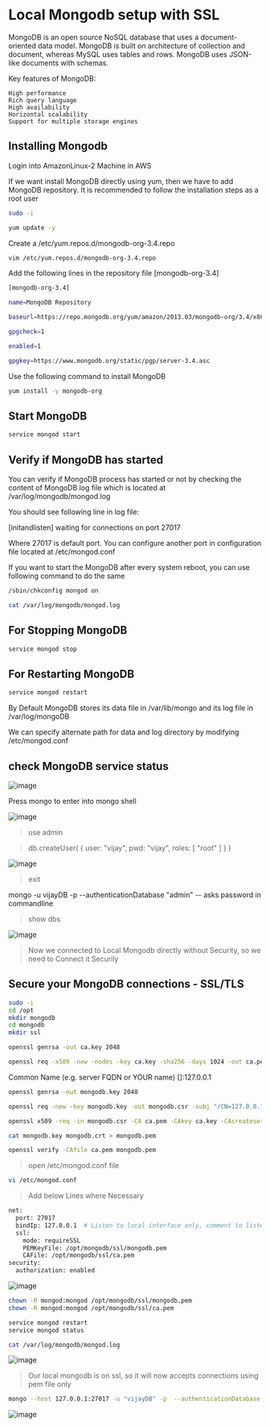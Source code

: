 # Local Mongodb setup with SSL

MongoDB is an open source NoSQL database that uses a document-oriented data model. MongoDB is built on architecture of collection and document, whereas MySQL uses tables and rows. MongoDB uses JSON-like documents with schemas.

Key features of MongoDB:

    High performance
    Rich query language
    High availability
    Horizontal scalability
    Support for multiple storage engines

## Installing Mongodb

Login into AmazonLinux-2 Machine in AWS  

If we want install MongoDB directly using yum, then we have to add MongoDB repository. It is recommended to follow the installation steps as a root user
```bash
sudo -i 
```
```bash
yum update -y
```
Create a  /etc/yum.repos.d/mongodb-org-3.4.repo
```bash
vim /etc/yum.repos.d/mongodb-org-3.4.repo
```
Add the following lines in the repository file [mongodb-org-3.4]
```bash
[mongodb-org-3.4]

name=MongoDB Repository

baseurl=https://repo.mongodb.org/yum/amazon/2013.03/mongodb-org/3.4/x86_64/

gpgcheck=1

enabled=1

gpgkey=https://www.mongodb.org/static/pgp/server-3.4.asc

```
Use the following command to install MongoDB
```bash
yum install -y mongodb-org
```
## Start MongoDB
```bash
service mongod start
```
## Verify if MongoDB has started

You can verify if MongoDB process has started or not by checking the content of MongoDB log file which is located at 
 /var/log/mongodb/mongod.log

You should see following line in log file:

[initandlisten] waiting for connections on port 27017

Where 27017 is default port. You can configure another port in configuration file located at /etc/mongod.conf

If you want to start the MongoDB after every system reboot, you can use following command to do the same
```bash
/sbin/chkconfig mongod on
```
```bash
cat /var/log/mongodb/mongod.log
```
## For Stopping MongoDB
```bash
service mongod stop
```
## For Restarting MongoDB
```bash
service mongod restart
```
By Default MongoDB stores its data file in /var/lib/mongo 
and its log file in /var/log/mongoDB

We can specify alternate path for data and log directory by modifying /etc/mongod.conf

## check MongoDB service status
![image](https://user-images.githubusercontent.com/66196388/184007361-e08d7faa-42f4-4aa0-a94c-4f130576f6e7.png)

Press mongo to enter into mongo shell

![image](https://user-images.githubusercontent.com/66196388/184007854-6e756b31-ace4-4adb-a297-9eb4e749d6b2.png)

>use admin

>db.createUser(
      {
          user: "vijay",
          pwd: "vijay",
          roles: [ "root" ]
      }
  )


![image](https://user-images.githubusercontent.com/66196388/184008417-b90a6f70-5c02-4648-b2e0-62e354d5e50b.png)

>exit

mongo -u vijayDB -p --authenticationDatabase "admin"     -- asks password in commandline

>show dbs

![image](https://user-images.githubusercontent.com/66196388/184008968-65d1c7ef-b68d-432d-8e51-3cac89c5dc0e.png)


>Now we connected to Local Mongodb directly without Security, so we need to Connect it Securily

## Secure your MongoDB connections - SSL/TLS

```bash
sudo -i
cd /opt
mkdir mongodb
cd mongodb
mkdir ssl

```
```bash
openssl genrsa -out ca.key 2048
```
```bash
openssl req -x509 -new -nodes -key ca.key -sha256 -days 1024 -out ca.pem
```
 Common Name (e.g. server FQDN or YOUR name) []:127.0.0.1
```bash
openssl genrsa -out mongodb.key 2048
```
```bash
openssl req -new -key mongodb.key -out mongodb.csr -subj "/CN=127.0.0.1"
```
```bash
openssl x509 -req -in mongodb.csr -CA ca.pem -CAkey ca.key -CAcreateserial -out mongodb.crt -days 500 -sha256
```
```bash
cat mongodb.key mongodb.crt > mongodb.pem
```
```bash
openssl verify -CAfile ca.pem mongodb.pem
```

>open /etc/mongod.conf file

```bash
vi /etc/mongod.conf
```
>Add below Lines where Necessary
```bash
net:
  port: 27017
  bindIp: 127.0.0.1  # Listen to local interface only, comment to listen on all interface
  ssl:
    mode: requireSSL
    PEMKeyFile: /opt/mongodb/ssl/mongodb.pem
    CAFile: /opt/mongodb/ssl/ca.pem
security:
  authorization: enabled

```
![image](https://user-images.githubusercontent.com/66196388/184013423-40b97469-8769-4ce3-b587-a30ed78812c1.png)

```bash
chown -R mongod:mongod /opt/mongodb/ssl/mongodb.pem
chown -R mongod:mongod /opt/mongodb/ssl/ca.pem
```
```bash
service mongod restart
service mongod status
```
```bash
cat /var/log/mongodb/mongod.log
```
![image](https://user-images.githubusercontent.com/66196388/184012830-f0bf8ca6-7366-400c-ac55-b9f59c72346f.png)

>Our local mongodb is on ssl, so it will now accepts connections using pem file only
```bash
mongo --host 127.0.0.1:27017 -u "vijayDB" -p  --authenticationDatabase "admin" --ssl --sslCAFile /opt/mongodb/ssl/ca.pem --sslPEMKeyFile /opt/mongodb/ssl/mongodb.pem
```
![image](https://user-images.githubusercontent.com/66196388/184013869-6f1034fe-ff79-4f63-a5f8-fc4ebf8b0be6.png)

